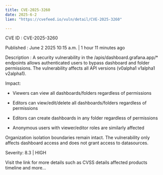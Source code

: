 ```yaml
---
title: CVE-2025-3260
date: 2025-6-2
lien: "https://cvefeed.io/vuln/detail/CVE-2025-3260"

---
```


CVE ID : CVE-2025-3260

Published :  June 2
2025
10:15 a.m. | 1 hour
11 minutes ago

Description : A security vulnerability in the /apis/dashboard.grafana.app/* endpoints allows authenticated users to bypass dashboard and folder permissions. The vulnerability affects all API versions (v0alpha1
v1alpha1
v2alpha1).

Impact:

- Viewers can view all dashboards/folders regardless of permissions

- Editors can view/edit/delete all dashboards/folders regardless of permissions

- Editors can create dashboards in any folder regardless of permissions

- Anonymous users with viewer/editor roles are similarly affected

Organization isolation boundaries remain intact. The vulnerability only affects dashboard access and does not grant access to datasources.

Severity: 8.3 | HIGH

Visit the link for more details
such as CVSS details
affected products
timeline
and more...
